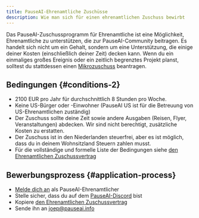 ```yaml
---
title: PauseAI-Ehrenamtliche Zuschüsse
description: Wie man sich für einen ehrenamtlichen Zuschuss bewirbt
---
```

Das PauseAI-Zuschussprogramm für Ehrenamtliche ist eine Möglichkeit, Ehrenamtliche zu unterstützen, die zur PauseAI-Community beitragen.
Es handelt sich nicht um ein Gehalt, sondern um eine Unterstützung, die einige deiner Kosten (einschließlich deiner Zeit) decken kann.
Wenn du ein einmaliges großes Ereignis oder ein zeitlich begrenztes Projekt planst, solltest du stattdessen einen [Mikrozuschuss](/microgrants) beantragen.

## Bedingungen {#conditions-2}

- 2100 EUR pro Jahr für durchschnittlich 8 Stunden pro Woche.
- Keine US-Bürger oder -Einwohner (PauseAI US ist für die Betreuung von US-Ehrenamtlichen zuständig)
- Der Zuschuss sollte deine Zeit sowie andere Ausgaben (Reisen, Flyer, Veranstaltungen) abdecken. Wir sind nicht berechtigt, zusätzliche Kosten zu erstatten.
- Der Zuschuss ist in den Niederlanden steuerfrei, aber es ist möglich, dass du in deinem Wohnsitzland Steuern zahlen musst.
- Für die vollständige und formelle Liste der Bedingungen siehe [den Ehrenamtlichen Zuschussvertrag](https://docs.google.com/document/d/1HHgKsEj1fEpMEcYZXnZQ41tuXMLvwcbXqgrX1f2JxZc/edit)

## Bewerbungsprozess {#application-process}

- [Melde dich an](https://airtable.com/appWPTGqZmUcs3NWu/pag7ztLh27Omj5s2n/form) als PauseAI-Ehrenamtlicher
- Stelle sicher, dass du auf dem [PauseAI-Discord](https://discord.gg/2XXWXvErfA) bist
- Kopiere [den Ehrenamtlichen Zuschussvertrag](https://docs.google.com/document/d/1HHgKsEj1fEpMEcYZXnZQ41tuXMLvwcbXqgrX1f2JxZc/edit)
- Sende ihn an [joep@pauseai.info](mailto:joep@pauseai.info)